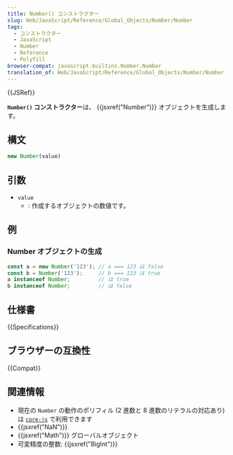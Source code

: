 ```yaml
---
title: Number() コンストラクター
slug: Web/JavaScript/Reference/Global_Objects/Number/Number
tags:
  - コンストラクター
  - JavaScript
  - Number
  - Reference
  - Polyfill
browser-compat: javascript.builtins.Number.Number
translation_of: Web/JavaScript/Reference/Global_Objects/Number/Number
---
```

{{JSRef}}

**`Number()` コンストラクター**は、 {{jsxref("Number")}} オブジェクトを生成します。

## 構文

```js
new Number(value)
```

## 引数

- `value`
  - : 作成するオブジェクトの数値です。

## 例

### Number オブジェクトの生成

```js
const a = new Number('123'); // a === 123 は false
const b = Number('123');     // b === 123 は true
a instanceof Number;         // は true
b instanceof Number;         // は false
```

## 仕様書

{{Specifications}}

## ブラウザーの互換性

{{Compat}}

## 関連情報

- 現在の `Number` の動作のポリフィル (2 進数と 8 進数のリテラルの対応あり) は [`core-js`](https://github.com/zloirock/core-js#ecmascript-number) で利用できます
- {{jsxref("NaN")}}
- {{jsxref("Math")}} グローバルオブジェクト
- 可変精度の整数: {{jsxref("BigInt")}}
